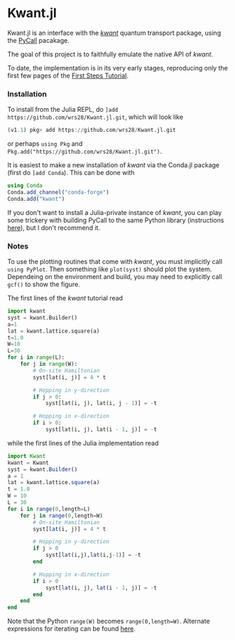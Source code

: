 # Kwant.jl

Kwant.jl is an interface with the [_kwant_](https://kwant-project.org) quantum transport package, using the [PyCall](https://github.com/JuliaPy/PyCall.jl) pacakage.

The goal of this project is to faithfully emulate the native API of _kwant_.

To date, the implementation is in its very early stages, reproducing only the first few pages of the [First Steps Tutorial](https://kwant-project.org/doc/1/tutorial/first_steps).

### Installation
To install from the Julia REPL, do `]add https://github.com/wrs28/Kwant.jl.git`, which will look like
````JULIA
(v1.1) pkg> add https://github.com/wrs28/Kwant.jl.git
````
or perhaps `using Pkg` and `Pkg.add("https://github.com/wrs28/Kwant.jl.git")`.

It is easiest to make a new installation of _kwant_ via the Conda.jl package (first do `]add Conda`). This can be done with
````JULIA
using Conda
Conda.add_channel("conda-forge")
Conda.add("kwant")
````
If you don't want to install a Julia-private instance of _kwant_, you can play some trickery with building PyCall to the same Python library (instructions [here](https://github.com/JuliaPy/PyCall.jl#specifying-the-python-version)), but I don't recommend it.

### Notes

To use the plotting routines that come with _kwant_, you must implicitly call `using PyPlot`. Then something like `plot(syst)` should plot the system. Dependeing on the environment and build, you may need to explicitly call `gcf()` to show the figure.

The first lines of the _kwant_ tutorial read
``` PYTHON
import kwant
syst = kwant.Builder()
a=1
lat = kwant.lattice.square(a)
t=1.0
W=10
L=30
for i in range(L):
    for j in range(W):
        # On-site Hamiltonian
        syst[lat(i, j)] = 4 * t

        # Hopping in y-direction
        if j > 0:
            syst[lat(i, j), lat(i, j - 1)] = -t

        # Hopping in x-direction
        if i > 0:
            syst[lat(i, j), lat(i - 1, j)] = -t
```

while the first lines of the Julia implementation read
``` JULIA
import Kwant
kwant = Kwant
syst = kwant.Builder()
a = 1
lat = kwant.lattice.square(a)
t = 1.0
W = 10
L = 30
for i in range(0,length=L)
    for j in range(0,length=W)
        # On-site Hamiltonian
        syst[lat(i, j)] = 4 * t

        # Hopping in y-direction
        if j > 0
            syst[lat(i,j),lat(i,j-1)] = -t
        end

        # Hopping in x-direction
        if i > 0
            syst[lat(i, j), lat(i - 1, j)] = -t
        end
    end
end
```

Note that the Python `range(W)` becomes `range(0,length=W)`. Alternate expressions for iterating can be found [here](https://docs.julialang.org/en/v1/manual/arrays/#Iteration-1).
